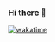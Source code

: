 ### Hi there 👋

[![wakatime](https://wakatime.com/badge/user/9012e3ac-d80a-4c40-9108-c5421d7182a6.svg)](https://wakatime.com/@9012e3ac-d80a-4c40-9108-c5421d7182a6)

<!--
**VladimirRydvan/VladimirRydvan** is a ✨ _special_ ✨ repository because its `README.md` (this file) appears on your GitHub profile.

Here are some ideas to get you started:

- 🔭 I’m currently working on ...
- 🌱 I’m currently learning ...
- 👯 I’m looking to collaborate on ...
- 🤔 I’m looking for help with ...
- 💬 Ask me about ...
- 📫 How to reach me: ...
- 😄 Pronouns: ...
- ⚡ Fun fact: ...
-->
